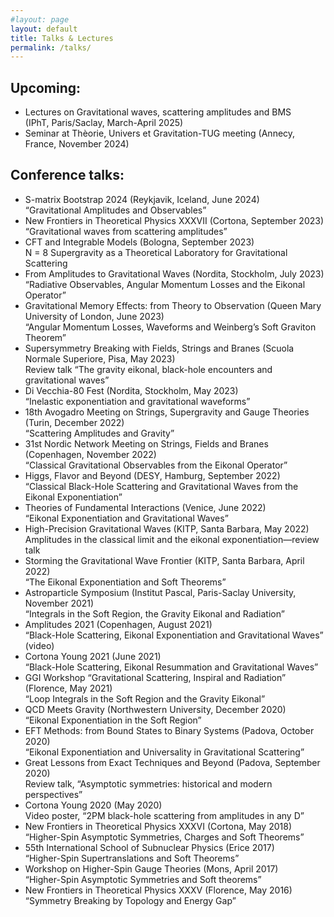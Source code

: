 ```yaml
---
#layout: page
layout: default
title: Talks & Lectures
permalink: /talks/
---
```


## Upcoming:

- Lectures on Gravitational waves, scattering amplitudes and BMS <br> (IPhT, Paris/Saclay, March-April 2025) 
- Seminar at Thèorie, Univers et Gravitation-TUG meeting (Annecy, France, November 2024)

## Conference talks:
 
-  S-matrix Bootstrap 2024 (Reykjavik, Iceland, June 2024) <br>
“Gravitational Amplitudes and Observables”
- New Frontiers in Theoretical Physics XXXVII (Cortona, September 2023) <br>
“Gravitational waves from scattering amplitudes”
- CFT and Integrable Models (Bologna, September 2023) <br>
N = 8 Supergravity as a Theoretical Laboratory for Gravitational Scattering 
- From Amplitudes to Gravitational Waves (Nordita, Stockholm, July 2023) <br>
“Radiative Observables, Angular Momentum Losses and the Eikonal Operator” 
- Gravitational Memory Effects: from Theory to Observation (Queen Mary University of London, June 2023) <br>
“Angular Momentum Losses, Waveforms and Weinberg’s Soft Graviton Theorem” 
- Supersymmetry Breaking with Fields, Strings and Branes (Scuola Normale Superiore, Pisa, May 2023) <br>
Review talk “The gravity eikonal, black-hole encounters and gravitational waves”
- Di Vecchia-80 Fest (Nordita, Stockholm, May 2023) <br>
“Inelastic exponentiation and gravitational waveforms”
- 18th Avogadro Meeting on Strings, Supergravity and Gauge Theories (Turin, December 2022) <br>
“Scattering Amplitudes and Gravity”
- 31st Nordic Network Meeting on Strings, Fields and Branes (Copenhagen, November 2022) <br>
“Classical Gravitational Observables from the Eikonal Operator”
- Higgs, Flavor and Beyond (DESY, Hamburg, September 2022) <br>
“Classical Black-Hole Scattering and Gravitational Waves from the Eikonal Exponentiation”
-  Theories of Fundamental Interactions (Venice, June 2022) <br>
“Eikonal Exponentiation and Gravitational Waves”
- High-Precision Gravitational Waves (KITP, Santa Barbara, May 2022) <br>
Amplitudes in the classical limit and the eikonal exponentiation—review talk
- Storming the Gravitational Wave Frontier (KITP, Santa Barbara, April 2022) <br>
“The Eikonal Exponentiation and Soft Theorems”
- Astroparticle Symposium (Institut Pascal, Paris-Saclay University, November 2021) <br>
“Integrals in the Soft Region, the Gravity Eikonal and Radiation”
- Amplitudes 2021 (Copenhagen, August 2021) <br>
“Black-Hole Scattering, Eikonal Exponentiation and Gravitational Waves” (video)
- Cortona Young 2021 (June 2021) <br>
“Black-Hole Scattering, Eikonal Resummation and Gravitational Waves”
- GGI Workshop “Gravitational Scattering, Inspiral and Radiation” (Florence, May 2021) <br>
“Loop Integrals in the Soft Region and the Gravity Eikonal” 
- QCD Meets Gravity (Northwestern University, December 2020) <br>
“Eikonal Exponentiation in the Soft Region”
- EFT Methods: from Bound States to Binary Systems (Padova, October 2020) <br>
“Eikonal Exponentiation and Universality in Gravitational Scattering” 
- Great Lessons from Exact Techniques and Beyond (Padova, September 2020) <br>
Review talk, “Asymptotic symmetries: historical and modern perspectives”
- Cortona Young 2020 (May 2020) <br>
Video poster, “2PM black-hole scattering from amplitudes in any D”
- New Frontiers in Theoretical Physics XXXVI (Cortona, May 2018) <br>
“Higher-Spin Asymptotic Symmetries, Charges and Soft Theorems”
- 55th International School of Subnuclear Physics (Erice 2017) <br>
“Higher-Spin Supertranslations and Soft Theorems”
- Workshop on Higher-Spin Gauge Theories (Mons, April 2017) <br>
“Higher-Spin Asymptotic Symmetries and Soft theorems” 
- New Frontiers in Theoretical Physics XXXV (Florence, May 2016) <br> “Symmetry Breaking by Topology and Energy Gap” 